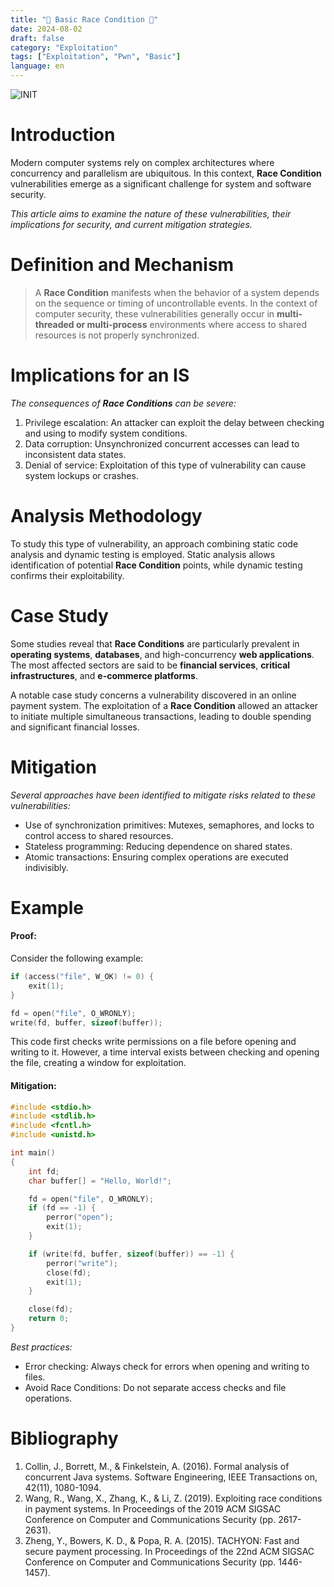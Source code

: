 ```yaml
---
title: "🛵 Basic Race Condition 🛵"
date: 2024-08-02
draft: false
category: "Exploitation"
tags: ["Exploitation", "Pwn", "Basic"]
language: en
---
```


![INIT](/images_basic_race_conditions/fotor-ai-2024080214383.jpg)

# Introduction

Modern computer systems rely on complex architectures where concurrency and parallelism are ubiquitous. In this context, **Race Condition** vulnerabilities emerge as a significant challenge for system and software security.

_This article aims to examine the nature of these vulnerabilities, their implications for security, and current mitigation strategies._

# Definition and Mechanism

> A **Race Condition** manifests when the behavior of a system depends on the sequence or timing of uncontrollable events. In the context of computer security, these vulnerabilities generally occur in **multi-threaded or multi-process** environments where access to shared resources is not properly synchronized.

# Implications for an IS

_The consequences of **Race Conditions** can be severe:_
1. Privilege escalation: An attacker can exploit the delay between checking and using to modify system conditions.
2. Data corruption: Unsynchronized concurrent accesses can lead to inconsistent data states.
3. Denial of service: Exploitation of this type of vulnerability can cause system lockups or crashes.

# Analysis Methodology

To study this type of vulnerability, an approach combining static code analysis and dynamic testing is employed. Static analysis allows identification of potential **Race Condition** points, while dynamic testing confirms their exploitability.

# Case Study

Some studies reveal that **Race Conditions** are particularly prevalent in **operating systems**, **databases**, and high-concurrency **web applications**. The most affected sectors are said to be **financial services**, **critical infrastructures**, and **e-commerce platforms**.

A notable case study concerns a vulnerability discovered in an online payment system. The exploitation of a **Race Condition** allowed an attacker to initiate multiple simultaneous transactions, leading to double spending and significant financial losses.

# Mitigation

_Several approaches have been identified to mitigate risks related to these vulnerabilities:_
- Use of synchronization primitives: Mutexes, semaphores, and locks to control access to shared resources.
- Stateless programming: Reducing dependence on shared states.
- Atomic transactions: Ensuring complex operations are executed indivisibly.

# Example

#### Proof:

Consider the following example:
```c
if (access("file", W_OK) != 0) {
    exit(1);
}

fd = open("file", O_WRONLY);
write(fd, buffer, sizeof(buffer));
```

This code first checks write permissions on a file before opening and writing to it. However, a time interval exists between checking and opening the file, creating a window for exploitation.

#### Mitigation:
```c
#include <stdio.h>
#include <stdlib.h>
#include <fcntl.h>
#include <unistd.h>

int main()
{
    int fd;
    char buffer[] = "Hello, World!";

    fd = open("file", O_WRONLY);
    if (fd == -1) {
        perror("open");
        exit(1);
    }

    if (write(fd, buffer, sizeof(buffer)) == -1) {
        perror("write");
        close(fd);
        exit(1);
    }

    close(fd);
    return 0;
}
```

_Best practices:_
- Error checking: Always check for errors when opening and writing to files.
- Avoid Race Conditions: Do not separate access checks and file operations.

# Bibliography

1. Collin, J., Borrett, M., & Finkelstein, A. (2016). Formal analysis of concurrent Java systems. Software Engineering, IEEE Transactions on, 42(11), 1080-1094.
2. Wang, R., Wang, X., Zhang, K., & Li, Z. (2019). Exploiting race conditions in payment systems. In Proceedings of the 2019 ACM SIGSAC Conference on Computer and Communications Security (pp. 2617-2631).
3. Zheng, Y., Bowers, K. D., & Popa, R. A. (2015). TACHYON: Fast and secure payment processing. In Proceedings of the 22nd ACM SIGSAC Conference on Computer and Communications Security (pp. 1446-1457).
